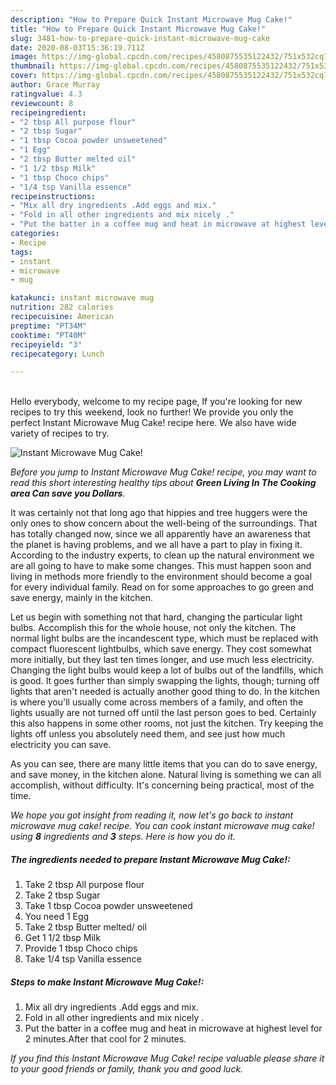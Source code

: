 ```yaml
---
description: "How to Prepare Quick Instant Microwave Mug Cake!"
title: "How to Prepare Quick Instant Microwave Mug Cake!"
slug: 3481-how-to-prepare-quick-instant-microwave-mug-cake
date: 2020-08-03T15:36:19.711Z
image: https://img-global.cpcdn.com/recipes/4580875535122432/751x532cq70/instant-microwave-mug-cake-recipe-main-photo.jpg
thumbnail: https://img-global.cpcdn.com/recipes/4580875535122432/751x532cq70/instant-microwave-mug-cake-recipe-main-photo.jpg
cover: https://img-global.cpcdn.com/recipes/4580875535122432/751x532cq70/instant-microwave-mug-cake-recipe-main-photo.jpg
author: Grace Murray
ratingvalue: 4.3
reviewcount: 8
recipeingredient:
- "2 tbsp All purpose flour"
- "2 tbsp Sugar"
- "1 tbsp Cocoa powder unsweetened"
- "1 Egg"
- "2 tbsp Butter melted oil"
- "1 1/2 tbsp Milk"
- "1 tbsp Choco chips"
- "1/4 tsp Vanilla essence"
recipeinstructions:
- "Mix all dry ingredients .Add eggs and mix."
- "Fold in all other ingredients and mix nicely ."
- "Put the batter in a coffee mug and heat in microwave at highest level for 2 minutes.After that cool for 2 minutes."
categories:
- Recipe
tags:
- instant
- microwave
- mug

katakunci: instant microwave mug 
nutrition: 282 calories
recipecuisine: American
preptime: "PT34M"
cooktime: "PT40M"
recipeyield: "3"
recipecategory: Lunch

---
```

<br>
Hello everybody, welcome to my recipe page, If you're looking for new recipes to try this weekend, look no further! We provide you only the perfect Instant Microwave Mug Cake! recipe here. We also have wide variety of recipes to try.
<br>


![Instant Microwave Mug Cake!](https://img-global.cpcdn.com/recipes/4580875535122432/751x532cq70/instant-microwave-mug-cake-recipe-main-photo.jpg)

<i>Before you jump to Instant Microwave Mug Cake! recipe, you may want to read this short interesting healthy tips about 
<strong>Green Living In The Cooking area Can save you Dollars</strong>.</i>
</br>

It was certainly not that long ago that hippies and tree huggers were the only ones to show concern about the well-being of the surroundings. That has totally changed now, since we all apparently have an awareness that the planet is having problems, and we all have a part to play in fixing it. According to the industry experts, to clean up the natural environment we are all going to have to make some changes. This must happen soon and living in methods more friendly to the environment should become a goal for every individual family. Read on for some approaches to go green and save energy, mainly in the kitchen.

Let us begin with something not that hard, changing the particular light bulbs. Accomplish this for the whole house, not only the kitchen. The normal light bulbs are the incandescent type, which must be replaced with compact fluorescent lightbulbs, which save energy. They cost somewhat more initially, but they last ten times longer, and use much less electricity. Changing the light bulbs would keep a lot of bulbs out of the landfills, which is good. It goes further than simply swapping the lights, though; turning off lights that aren't needed is actually another good thing to do. In the kitchen is where you'll usually come across members of a family, and often the lights usually are not turned off until the last person goes to bed. Certainly this also happens in some other rooms, not just the kitchen. Try keeping the lights off unless you absolutely need them, and see just how much electricity you can save.

As you can see, there are many little items that you can do to save energy, and save money, in the kitchen alone. Natural living is something we can all accomplish, without difficulty. It's concerning being practical, most of the time.


<i>We hope you got insight from reading it, now let's go back to instant microwave mug cake! recipe. You can cook instant microwave mug cake! using <strong>8</strong> ingredients and <strong>3</strong> steps. Here is how you do it.
</i>

##### The ingredients needed to prepare Instant Microwave Mug Cake!:

1. Take 2 tbsp All purpose flour
1. Take 2 tbsp Sugar
1. Take 1 tbsp Cocoa powder unsweetened
1. You need 1 Egg
1. Take 2 tbsp Butter melted/ oil
1. Get 1 1/2 tbsp Milk
1. Provide 1 tbsp Choco chips
1. Take 1/4 tsp Vanilla essence


##### Steps to make Instant Microwave Mug Cake!:

1. Mix all dry ingredients .Add eggs and mix.
1. Fold in all other ingredients and mix nicely .
1. Put the batter in a coffee mug and heat in microwave at highest level for 2 minutes.After that cool for 2 minutes.


<i>If you find this Instant Microwave Mug Cake! recipe valuable please share it to your good friends or family, thank you and good luck.</i>
